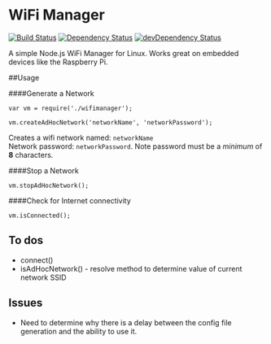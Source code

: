 # WiFi Manager

[![Build Status](https://travis-ci.org/kenwalger/wifimanager.svg?branch=master)](https://travis-ci.org/kenwalger/wifimanager)
[![Dependency Status](https://david-dm.org/kenwalger/wifimanager.svg)](https://david-dm.org/kenwalger/wifimanager)
[![devDependency Status](https://david-dm.org/kenwalger/wifimanager/dev-status.svg)](https://david-dm.org/kenwalger/wifimanager#info=devDependencies)

A simple Node.js WiFi Manager for Linux. Works great on embedded devices like the Raspberry Pi.


##Usage

####Generate a Network
```
var vm = require('./wifimanager');

vm.createAdHocNetwork('networkName', 'networkPassword');
```

Creates a wifi network named: `networkName`  
Network password: `networkPassword`. Note password must be a *minimum* of **8** characters.


####Stop a Network
```
vm.stopAdHocNetwork();
```


####Check for Internet connectivity
```
vm.isConnected();
```


## To dos

* connect()
* isAdHocNetwork() - resolve method to determine value of current network SSID

## Issues

* Need to determine why there is a delay between the config file generation and the ability to use it.